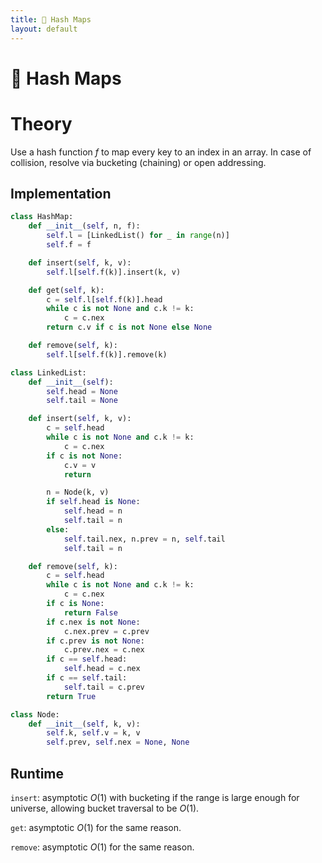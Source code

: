 ```yaml
---
title: 📍 Hash Maps
layout: default
---
```


# 📍 Hash Maps

# Theory
Use a hash function $f$ to map every key to an index in an array. In case of collision, resolve via bucketing (chaining) or open addressing.

## Implementation
```python
class HashMap:
	def __init__(self, n, f):
		self.l = [LinkedList() for _ in range(n)]
		self.f = f

	def insert(self, k, v):
		self.l[self.f(k)].insert(k, v)

	def get(self, k):
		c = self.l[self.f(k)].head
		while c is not None and c.k != k:
			c = c.nex
		return c.v if c is not None else None

	def remove(self, k):
		self.l[self.f(k)].remove(k)

class LinkedList:
	def __init__(self):
		self.head = None
		self.tail = None

	def insert(self, k, v):
		c = self.head
		while c is not None and c.k != k:
			c = c.nex
		if c is not None:
			c.v = v
			return

		n = Node(k, v)
		if self.head is None:
			self.head = n
			self.tail = n
		else:
			self.tail.nex, n.prev = n, self.tail
			self.tail = n

	def remove(self, k):
		c = self.head
		while c is not None and c.k != k:
			c = c.nex
		if c is None:
			return False
		if c.nex is not None:
			c.nex.prev = c.prev
		if c.prev is not None:
			c.prev.nex = c.nex
		if c == self.head:
			self.head = c.nex
		if c == self.tail:
			self.tail = c.prev
		return True

class Node:
	def __init__(self, k, v):
		self.k, self.v = k, v
		self.prev, self.nex = None, None
```

## Runtime
`insert`: asymptotic $O(1)$ with bucketing if the range is large enough for universe, allowing bucket traversal to be $O(1)$.

`get`: asymptotic $O(1)$ for the same reason.

`remove`: asymptotic $O(1)$ for the same reason.